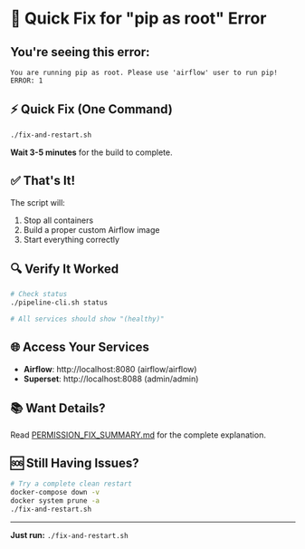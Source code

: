 # 🚨 Quick Fix for "pip as root" Error

## You're seeing this error:
```
You are running pip as root. Please use 'airflow' user to run pip!
ERROR: 1
```

## ⚡ Quick Fix (One Command)

```bash
./fix-and-restart.sh
```

**Wait 3-5 minutes** for the build to complete.

## ✅ That's It!

The script will:
1. Stop all containers
2. Build a proper custom Airflow image
3. Start everything correctly

## 🔍 Verify It Worked

```bash
# Check status
./pipeline-cli.sh status

# All services should show "(healthy)"
```

## 🌐 Access Your Services

- **Airflow**: http://localhost:8080 (airflow/airflow)
- **Superset**: http://localhost:8088 (admin/admin)

## 📚 Want Details?

Read [PERMISSION_FIX_SUMMARY.md](PERMISSION_FIX_SUMMARY.md) for the complete explanation.

## 🆘 Still Having Issues?

```bash
# Try a complete clean restart
docker-compose down -v
docker system prune -a
./fix-and-restart.sh
```

---

**Just run:** `./fix-and-restart.sh`
